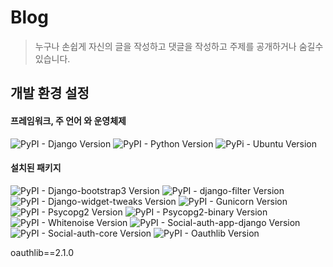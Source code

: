 # Blog

> 누구나 손쉽게 자신의 글을 작성하고 댓글을 작성하고 주제를 공개하거나 숨길수 있습니다.


## 개발 환경 설정

#### 프레임워크, 주 언어 와 운영체제
![PyPI - Django Version][django-image]
![PyPI - Python Version][python-image]
![PyPi - Ubuntu Version][ubuntu-image]

#### 설치된 패키지
 ![PyPI - Django-bootstrap3 Version][bootstrap-image]
 ![PyPI - django-filter Version][django_filter-image]
 ![PyPI - Django-widget-tweaks Version][django_widget_tweaks-image]
 ![PyPI - Gunicorn Version][gunicorn-image]
 ![PyPI - Psycopg2 Version][Psycopg2-image]
 ![PyPI - Psycopg2-binary Version][Psycopg2-binary-image]
 ![PyPI - Whitenoise Version][Whitenoise-image]
 ![PyPI - Social-auth-app-django Version][social-auth-app-django-image]
 ![PyPI - Social-auth-core Version][social-auth-core-image]
 ![PyPI - Oauthlib Version][Oauthlib-image]

oauthlib==2.1.0
<!-- Markdown link & img dfn's -->
[django-image]: https://img.shields.io/badge/django-2.1-blue.svg
[python-image]: https://img.shields.io/badge/python-3.6-blue.svg
[ubuntu-image]: https://img.shields.io/badge/ubuntu-18.04-orange.svg
[bootstrap-image]: https://img.shields.io/badge/bootstrap3-11.0-green.svg
[django_filter-image]:https://img.shields.io/badge/django_filter-2.0-green.svg
[django_widget_tweaks-image]: https://img.shields.io/badge/django_widget_tweaks-1.4-green.svg
[gunicorn-image]: https://img.shields.io/badge/gunicorn-19.9-green.svg
[Psycopg2-image]: https://img.shields.io/badge/psycopg2-2.7-green.svg
[Psycopg2-binary-image]: https://img.shields.io/badge/psycopg2_binary-2.7-green.svg
[Whitenoise-image]: https://img.shields.io/badge/whitenoise-4.1-green.svg
[social-auth-app-django-image]: https://img.shields.io/badge/social_auth_app_django_image-2.1-green-svg
[social-auth-core-image]: https://img.shields.io/badge/social_auth_core-1.7-green-svg
[Oauthlib-image]: https://img.shields.io/badge/oauthlib-2.1-green.svg

